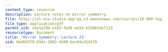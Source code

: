 ```yaml
---
content_type: resource
description: Lecture notes on mirror symmetry.
file: https://ol-ocw-studio-app-qa.s3.amazonaws.com/courses/18-969-topics-in-geometry-mirror-symmetry-spring-2009/0adb5379834c2683dd40bec04cd141f9_MIT18_969s09_lec23.pdf
file_type: application/pdf
parent_uid: c6e1a78b-e183-fe56-ee54-b520bfdef119
resourcetype: Document
title: 'Mirror Symmetry: Lecture 23'
uid: 0adb5379-834c-2683-dd40-bec04cd141f9
---
```

